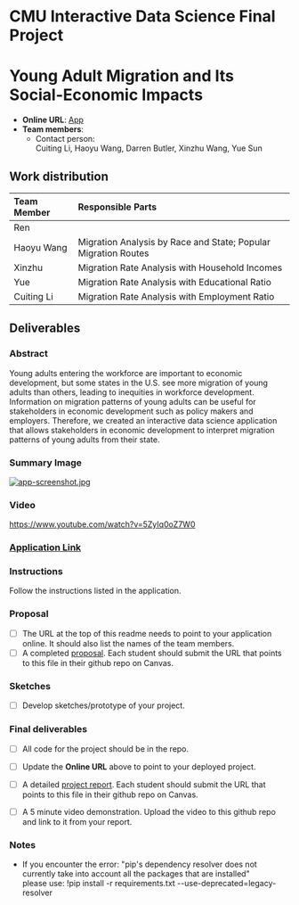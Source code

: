 # CMU Interactive Data Science Final Project
# Young Adult Migration and Its Social-Economic Impacts

* **Online URL**: [App](https://cmu-ids-fall-2022-final-project-migration-x-grou-welcome-xfpxlx.streamlit.app/)
* **Team members**:
  * Contact person: </br>
    Cuiting Li, Haoyu Wang, Darren Butler, Xinzhu Wang, Yue Sun

## Work distribution


| Team Member     | Responsible Parts                                                                              |              
| :---            | :----                                                                                          |   
| Ren             |                                                                                                | 
| Haoyu Wang      | Migration Analysis by Race and State; Popular Migration Routes                                 |                               
| Xinzhu          | Migration Rate Analysis with Household Incomes                                                 | 
| Yue             | Migration Rate Analysis with Educational Ratio   
| Cuiting Li      | Migration Rate Analysis with Employment Ratio                                                  | 

## Deliverables

### Abstract
Young adults entering the workforce are important to economic development, but some states in the U.S. see more migration of young adults than others, leading to inequities in workforce development. Information on migration patterns of young adults can be useful for stakeholders in economic development such as policy makers and employers. Therefore, we created an interactive data science application that allows stakeholders in economic development to interpret migration patterns of young adults from their state. 

### Summary Image
[![app-screenshot.jpg](https://i.postimg.cc/BQQV9tnj/app-screenshot.jpg)](https://postimg.cc/XXm89jFW)

### Video
https://www.youtube.com/watch?v=5ZyIq0oZ7W0

### [Application Link](https://cmu-ids-fall-2022-final-project-migration-x-grou-welcome-xfpxlx.streamlit.app/)

### Instructions
Follow the instructions listed in the application.

### Proposal

- [ ] The URL at the top of this readme needs to point to your application online. It should also list the names of the team members.
- [ ] A completed [proposal](Proposal.md). Each student should submit the URL that points to this file in their github repo on Canvas.

### Sketches

- [ ] Develop sketches/prototype of your project.

### Final deliverables

- [ ] All code for the project should be in the repo.
- [ ] Update the **Online URL** above to point to your deployed project.
- [ ] A detailed [project report](Report.md).  Each student should submit the URL that points to this file in their github repo on Canvas.
- [ ] A 5 minute video demonstration.  Upload the video to this github repo and link to it from your report.


### Notes
- If you encounter the error: "pip's dependency resolver does not currently take into account all the packages that are installed" <br/>
  please use:  !pip install -r requirements.txt --use-deprecated=legacy-resolver 
